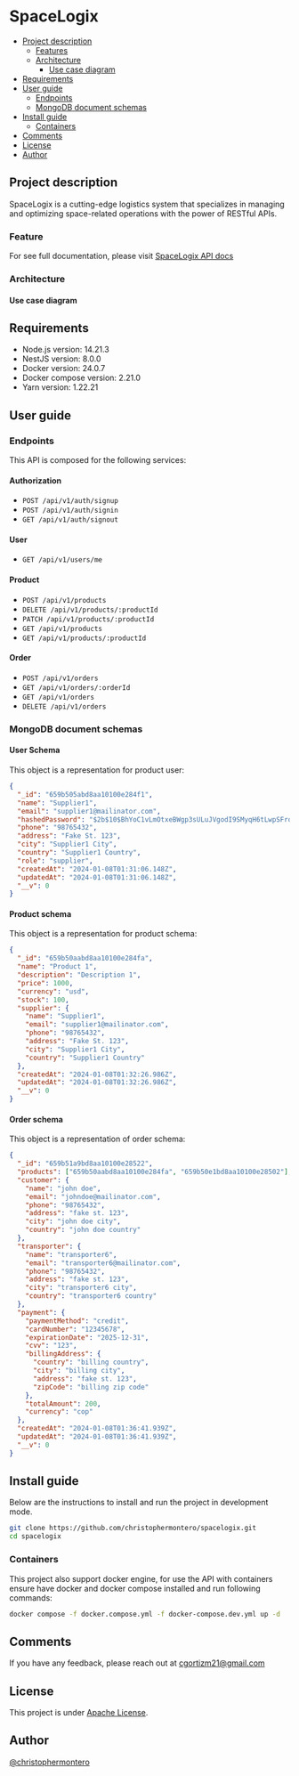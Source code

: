 # SpaceLogix

- [Project description](#project-description)
  - [Features](#features)
  - [Architecture](#architecture)
    - [Use case diagram](#use-case-diagram)
- [Requirements](#requeriments)
- [User guide](#user-guide)
  - [Endpoints](#endpoints)
  - [MongoDB document schemas](#mongodb-documents-schemas)
- [Install guide](#install-guide)
  - [Containers](#containers)
- [Comments](#comments)
- [License](#license)
- [Author](#author)

## Project description

SpaceLogix is a cutting-edge logistics system that specializes in managing and optimizing space-related operations with the power of RESTful APIs.

### Feature

For see full documentation, please visit [SpaceLogix API docs](https://documenter.getpostman.com/view/11299055/2s9YsJBXwZ#0ed4a3be-cb54-4443-8635-c7f799a4c1aa)

### Architecture

#### Use case diagram

## Requirements

- Node.js version: 14.21.3
- NestJS version: 8.0.0
- Docker version: 24.0.7
- Docker compose version: 2.21.0
- Yarn version: 1.22.21

## User guide

### Endpoints

This API is composed for the following services:

#### Authorization

- `POST /api/v1/auth/signup`
- `POST /api/v1/auth/signin`
- `GET /api/v1/auth/signout`

#### User

- `GET /api/v1/users/me`

#### Product

- `POST /api/v1/products`
- `DELETE /api/v1/products/:productId`
- `PATCH /api/v1/products/:productId`
- `GET /api/v1/products`
- `GET /api/v1/products/:productId`

#### Order

- `POST /api/v1/orders`
- `GET /api/v1/orders/:orderId`
- `GET /api/v1/orders`
- `DELETE /api/v1/orders`

### MongoDB document schemas

#### User Schema

This object is a representation for product user:

```json
{
  "_id": "659b505abd8aa10100e284f1",
  "name": "Supplier1",
  "email": "supplier1@mailinator.com",
  "hashedPassword": "$2b$10$BhYoC1vLmOtxeBWgp3sULuJVgodI9SMyqH6tLwpSFrq5bEwCQZ/TO",
  "phone": "98765432",
  "address": "Fake St. 123",
  "city": "Supplier1 City",
  "country": "Supplier1 Country",
  "role": "supplier",
  "createdAt": "2024-01-08T01:31:06.148Z",
  "updatedAt": "2024-01-08T01:31:06.148Z",
  "__v": 0
}
```

#### Product schema

This object is a representation for product schema:

```json
{
  "_id": "659b50aabd8aa10100e284fa",
  "name": "Product 1",
  "description": "Description 1",
  "price": 1000,
  "currency": "usd",
  "stock": 100,
  "supplier": {
    "name": "Supplier1",
    "email": "supplier1@mailinator.com",
    "phone": "98765432",
    "address": "Fake St. 123",
    "city": "Supplier1 City",
    "country": "Supplier1 Country"
  },
  "createdAt": "2024-01-08T01:32:26.986Z",
  "updatedAt": "2024-01-08T01:32:26.986Z",
  "__v": 0
}
```

#### Order schema

This object is a representation of order schema:

```json
{
  "_id": "659b51a9bd8aa10100e28522",
  "products": ["659b50aabd8aa10100e284fa", "659b50e1bd8aa10100e28502"],
  "customer": {
    "name": "john doe",
    "email": "johndoe@mailinator.com",
    "phone": "98765432",
    "address": "fake st. 123",
    "city": "john doe city",
    "country": "john doe country"
  },
  "transporter": {
    "name": "transporter6",
    "email": "transporter6@mailinator.com",
    "phone": "98765432",
    "address": "fake st. 123",
    "city": "transporter6 city",
    "country": "transporter6 country"
  },
  "payment": {
    "paymentMethod": "credit",
    "cardNumber": "12345678",
    "expirationDate": "2025-12-31",
    "cvv": "123",
    "billingAddress": {
      "country": "billing country",
      "city": "billing city",
      "address": "fake st. 123",
      "zipCode": "billing zip code"
    },
    "totalAmount": 200,
    "currency": "cop"
  },
  "createdAt": "2024-01-08T01:36:41.939Z",
  "updatedAt": "2024-01-08T01:36:41.939Z",
  "__v": 0
}
```

## Install guide

Below are the instructions to install and run the project in development mode.

```bash
git clone https://github.com/christophermontero/spacelogix.git
cd spacelogix
```

### Containers

This project also support docker engine, for use the API with containers ensure have docker and docker compose installed and run following commands:

```bash
docker compose -f docker.compose.yml -f docker-compose.dev.yml up -d
```

## Comments

If you have any feedback, please reach out at cgortizm21@gmail.com

## License

This project is under [Apache License](https://www.apache.org/licenses/LICENSE-2.0).

## Author

[@christophermontero](https://github.com/christophermontero)
